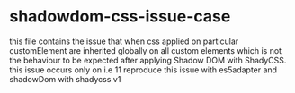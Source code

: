 # shadowdom-css-issue-case
this file contains the issue that when css applied on particular customElement
are inherited globally on all custom elements which is not the behaviour
to be expected after applying Shadow DOM with ShadyCSS.
this issue occurs only on i.e 11
reproduce this issue with es5adapter and shadowDom with shadycss v1 
